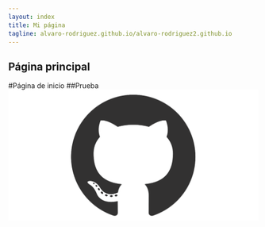 ```yaml
---
layout: index
title: Mi página
tagline: alvaro-rodriguez.github.io/alvaro-rodriguez2.github.io	
---
```


Página principal
----------------

#Página de inicio
##Prueba
![Git HUB](images/github.png)
